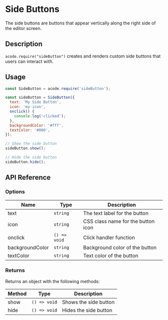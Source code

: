 # Side Buttons <Badge type="tip" text="v316+" />

The side buttons are buttons that appear vertically along the right side of the editor screen.

## Description

`acode.require("sideButton")` creates and renders custom side buttons that users can interact with.

## Usage

```js
const SideButton = acode.require('sideButton');

const sideButton = SideButton({
  text: 'My Side Button',
  icon: 'my-icon',
  onclick() {
    console.log('clicked');
  },
  backgroundColor: '#fff',
  textColor: '#000',
});

// Show the side button
sideButton.show();

// Hide the side button
sideButton.hide();
```

## API Reference

### Options

| Name | Type | Description |
|------|------|-------------|
| text | `string` | The text label for the button |
| icon | `string` | CSS class name for the button icon |
| onclick | `() => void` | Click handler function |
| backgroundColor | `string` | Background color of the button |
| textColor | `string` | Text color of the button |

### Returns

Returns an object with the following methods:

| Method | Type | Description |
|--------|------|-------------|
| show | `() => void` | Shows the side button |
| hide | `() => void` | Hides the side button |
